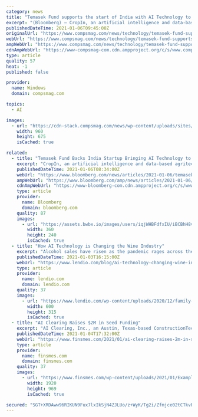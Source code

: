 ```yaml
---
category: news
title: "Temasek Fund supports the start of India with AI Technology to farms"
excerpt: "(Bloomberg) – CropIn, an artificial intelligence and data-based agritech startup, has raised $ 20 million in funding round led by Temasek Holdings Pte-backed ABC World Asia, as the coronavirus pandemic accelerates the adoption of digital technologies in agriculture."
publishedDateTime: 2021-01-06T09:45:00Z
originalUrl: "https://www.compsmag.com/news/technology/temasek-fund-supports-the-start-of-india-with-ai-technology-to-farms/"
webUrl: "https://www.compsmag.com/news/technology/temasek-fund-supports-the-start-of-india-with-ai-technology-to-farms/"
ampWebUrl: "https://www.compsmag.com/news/technology/temasek-fund-supports-the-start-of-india-with-ai-technology-to-farms/amp/"
cdnAmpWebUrl: "https://www-compsmag-com.cdn.ampproject.org/c/s/www.compsmag.com/news/technology/temasek-fund-supports-the-start-of-india-with-ai-technology-to-farms/amp/"
type: article
quality: 57
heat: -1
published: false

provider:
  name: Windows
  domain: compsmag.com

topics:
  - AI

images:
  - url: "https://cdn-stack.compsmag.com/news/wp-content/uploads/sites/27/2020/10/default123.png"
    width: 960
    height: 675
    isCached: true

related:
  - title: "Temasek Fund Backs India Startup Bringing AI Technology to Farms"
    excerpt: "CropIn, an artificial intelligence and data-based agritech startup, has raised $20 million in a funding round led by Temasek Holdings Pte-backed ABC World Asia, as the coronavirus pandemic accelerates the adoption of digital technologies in farming."
    publishedDateTime: 2021-01-06T08:34:00Z
    webUrl: "https://www.bloomberg.com/news/articles/2021-01-06/temasek-fund-backs-india-startup-bringing-ai-technology-to-farms"
    ampWebUrl: "https://www.bloomberg.com/amp/news/articles/2021-01-06/temasek-fund-backs-india-startup-bringing-ai-technology-to-farms"
    cdnAmpWebUrl: "https://www-bloomberg-com.cdn.ampproject.org/c/s/www.bloomberg.com/amp/news/articles/2021-01-06/temasek-fund-backs-india-startup-bringing-ai-technology-to-farms"
    type: article
    provider:
      name: Bloomberg
      domain: bloomberg.com
    quality: 87
    images:
      - url: "https://assets.bwbx.io/images/users/iqjWHBFdfxIU/iBCBhH8vKSWs/v0/360x-1.jpg"
        width: 360
        height: 240
        isCached: true
  - title: "How AI Technology is Changing the Wine Industry"
    excerpt: "Alcohol sales have risen as the pandemic rages across the country. Check out how AI technology is altering the wine industry."
    publishedDateTime: 2021-01-03T16:15:00Z
    webUrl: "https://www.lendio.com/blog/ai-technology-changing-wine-industry/"
    type: article
    provider:
      name: lendio.com
      domain: lendio.com
    quality: 37
    images:
      - url: "https://www.lendio.com/wp-content/uploads/2020/12/family-toasting-with-wine-600x315-cropped.jpg"
        width: 600
        height: 315
        isCached: true
  - title: "AI Clearing Raises $2M in Seed Funding"
    excerpt: "AI Clearing, Inc., an Austin, Texas-based ConstructionTech startup, raised $2m in seed funding. The round was led by Tera Ventures, with participation from co-investors Inovo Venture Partners and Innovation Nest."
    publishedDateTime: 2021-01-04T17:32:00Z
    webUrl: "https://www.finsmes.com/2021/01/ai-clearing-raises-2m-in-seed-funding.html"
    type: article
    provider:
      name: finsmes.com
      domain: finsmes.com
    quality: 37
    images:
      - url: "https://www.finsmes.com/wp-content/uploads/2021/01/Example-of-AI-Clearing-Dashboard-1.png"
        width: 1920
        height: 969
        isCached: true

secured: "SGT+XRDAww96RIKUN9Fux7lxIkSjN4ZJLUo/z+WyK/Tg2i/Zfmjce02tCTkvPcv4oQbzWkW5Ne4Jq/mmsRW0mfiiEkE2ujC2OALRyrBIvm/njHk4/Kyxw2K/uu23MwJftPGT27zTcMIfZ0iJ8BweAQPKlKuqz8auBIMN5e9Ili+LWtjk6k2zpTRVVUVVV/Jc/CkpNxAmyy2nEDZbAE++tgTeE+vRfMLHFzengc3kJHXZMYM39AX2lGpmNYEVaeVmM3+YzrIFvCJI1AnWAD8w9NXfwjSeNalh7vinMfTKJNAveBGPL87id6YcD1/Wihqh9N2+Xz9FUK4fes7XP12NozxmbyBK0L9LSO7c9D7EgVI=;cSr2JIyoIajbCCJfQlbEvQ=="
---
```


